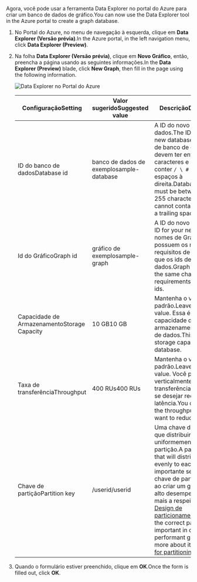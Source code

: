 <span data-ttu-id="48771-101">Agora, você pode usar a ferramenta Data Explorer no portal do Azure para criar um banco de dados de gráfico.</span><span class="sxs-lookup"><span data-stu-id="48771-101">You can now use the Data Explorer tool in the Azure portal to create a graph database.</span></span> 

1. <span data-ttu-id="48771-102">No Portal do Azure, no menu de navegação à esquerda, clique em **Data Explorer (Versão prévia)**.</span><span class="sxs-lookup"><span data-stu-id="48771-102">In the Azure portal, in the left navigation menu, click **Data Explorer (Preview)**.</span></span> 
2. <span data-ttu-id="48771-103">Na folha **Data Explorer (Versão prévia)**, clique em **Novo Gráfico**, então, preencha a página usando as seguintes informações.</span><span class="sxs-lookup"><span data-stu-id="48771-103">In the **Data Explorer (Preview)** blade, click **New Graph**, then fill in the page using the following information.</span></span>

    ![Data Explorer no Portal do Azure](./media/cosmos-db-create-graph/azure-cosmosdb-data-explorer.png)

    <span data-ttu-id="48771-105">Configuração</span><span class="sxs-lookup"><span data-stu-id="48771-105">Setting</span></span>|<span data-ttu-id="48771-106">Valor sugerido</span><span class="sxs-lookup"><span data-stu-id="48771-106">Suggested value</span></span>|<span data-ttu-id="48771-107">Descrição</span><span class="sxs-lookup"><span data-stu-id="48771-107">Description</span></span>
    ---|---|---
    <span data-ttu-id="48771-108">ID do banco de dados</span><span class="sxs-lookup"><span data-stu-id="48771-108">Database id</span></span>|<span data-ttu-id="48771-109">banco de dados de exemplo</span><span class="sxs-lookup"><span data-stu-id="48771-109">sample-database</span></span>|<span data-ttu-id="48771-110">A ID do novo banco de dados.</span><span class="sxs-lookup"><span data-stu-id="48771-110">The ID for your new database.</span></span> <span data-ttu-id="48771-111">Os nomes de banco de dados devem ter entre um e 255 caracteres e não podem conter `/ \ # ?` nem espaços à direita.</span><span class="sxs-lookup"><span data-stu-id="48771-111">Database names must be between 1 and 255 characters, and cannot contain `/ \ # ?` or a trailing space.</span></span>
    <span data-ttu-id="48771-112">Id do Gráfico</span><span class="sxs-lookup"><span data-stu-id="48771-112">Graph id</span></span>|<span data-ttu-id="48771-113">gráfico de exemplo</span><span class="sxs-lookup"><span data-stu-id="48771-113">sample-graph</span></span>|<span data-ttu-id="48771-114">A ID do novo gráfico.</span><span class="sxs-lookup"><span data-stu-id="48771-114">The ID for your new graph.</span></span> <span data-ttu-id="48771-115">Os nomes de Gráfico possuem os mesmos requisitos de caractere que os ids de banco de dados.</span><span class="sxs-lookup"><span data-stu-id="48771-115">Graph names have the same character requirements as database ids.</span></span>
    <span data-ttu-id="48771-116">Capacidade de Armazenamento</span><span class="sxs-lookup"><span data-stu-id="48771-116">Storage Capacity</span></span>| <span data-ttu-id="48771-117">10 GB</span><span class="sxs-lookup"><span data-stu-id="48771-117">10 GB</span></span>|<span data-ttu-id="48771-118">Mantenha o valor padrão.</span><span class="sxs-lookup"><span data-stu-id="48771-118">Leave the default value.</span></span> <span data-ttu-id="48771-119">Essa é a capacidade de armazenamento do banco de dados.</span><span class="sxs-lookup"><span data-stu-id="48771-119">This is the storage capacity of the database.</span></span>
    <span data-ttu-id="48771-120">Taxa de transferência</span><span class="sxs-lookup"><span data-stu-id="48771-120">Throughput</span></span>|<span data-ttu-id="48771-121">400 RUs</span><span class="sxs-lookup"><span data-stu-id="48771-121">400 RUs</span></span>|<span data-ttu-id="48771-122">Mantenha o valor padrão.</span><span class="sxs-lookup"><span data-stu-id="48771-122">Leave the default value.</span></span> <span data-ttu-id="48771-123">Você pode escalar verticalmente a taxa de transferência mais tarde se desejar reduzir a latência.</span><span class="sxs-lookup"><span data-stu-id="48771-123">You can scale up the throughput later if you want to reduce latency.</span></span>
    <span data-ttu-id="48771-124">Chave de partição</span><span class="sxs-lookup"><span data-stu-id="48771-124">Partition key</span></span>|<span data-ttu-id="48771-125">/userid</span><span class="sxs-lookup"><span data-stu-id="48771-125">/userid</span></span>|<span data-ttu-id="48771-126">Uma chave de partição que distribuirá dados uniformemente para cada partição.</span><span class="sxs-lookup"><span data-stu-id="48771-126">A partition key that will distribute data evenly to each partition.</span></span> <span data-ttu-id="48771-127">É importante selecionar a chave de partição correta ao criar um gráfico de alto desempenho, leia mais a respeito em [Design de particionamento](../articles/cosmos-db/partition-data.md#designing-for-partitioning).</span><span class="sxs-lookup"><span data-stu-id="48771-127">Selecting the correct partition key is important in creating a performant graph, read more about it in [Designing for partitioning](../articles/cosmos-db/partition-data.md#designing-for-partitioning).</span></span>

3. <span data-ttu-id="48771-128">Quando o formulário estiver preenchido, clique em **OK**.</span><span class="sxs-lookup"><span data-stu-id="48771-128">Once the form is filled out, click **OK**.</span></span>